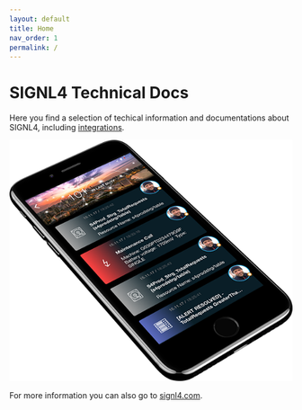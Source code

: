 ```yaml
---
layout: default
title: Home
nav_order: 1
permalink: /
---
```


# SIGNL4 Technical Docs

Here you find a selection of techical information and documentations about SIGNL4, including [integrations](/integrations/integrations.html).

![SIGNL4](signl4-phone.png)

For more information you can also go to [signl4.com](https://www.signl4.com).

